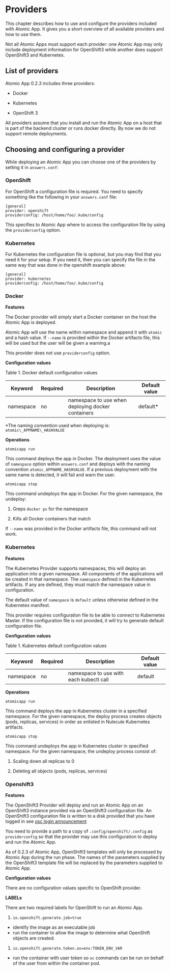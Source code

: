 # Providers
This chapter describes how to use and configure the providers included with Atomic App. It gives you a short overview of all available providers and how to use them.


Not all Atomic Apps must support each provider: one Atomic App may only include deployment information for OpenShift3 while another does support OpenShift3 and Kubernetes.

## List of providers
Atomic App 0.2.3 includes three providers:

  * Docker

  * Kubernetes

  * OpenShift 3


All providers assume that you install and run the Atomic App on a host that is part of the backend cluster or runs docker directly. By now we do not support remote deployments.

## Choosing and configuring a provider
While deploying an Atomic App you can choose one of the providers by setting it in `answers.conf`:

### OpenShift

For OpenShift a configuration file is required. You need to specify
something like the following in your `answers.conf` file:

```
[general]
provider: openshift
providerconfig: /host/home/foo/.kube/config
```

This specifies to Atomic App where to access the configuration file
by using the `providerconfig` option.

### Kubernetes

For Kubernetes the configuration file is optional, but you may find
that you need it for your setup. If you need it, then you can specify
the file in the same way that was done in the openshift example above:

```
[general]
provider: kubernetes
providerconfig: /host/home/foo/.kube/config
```

### Docker

**Features**

The Docker provider will simply start a Docker container on the host the Atomic App is deployed.


Atomic App will use the name within namespace and append it with `atomic` and a hash value. If `--name` is provided within the Docker artifacts file, this will be used but the user will be given a warning.a

This provider does not use `providerconfig` option.

**Configuration values**

Table 1. Docker default configuration values

Keyword  | Required | Description                                           | Default value
---------|----------|-------------------------------------------------------|--------------
namespace|   no     |   namespace to use when deploying docker containers   | default\*

\*The naming convention used when deploying is: `atomic\_APPNAME\_HASHVALUE`

**Operations**

```
atomicapp run
```

This command deploys the app in Docker. The deployment uses the value of `namespace` option within `answers.conf` and deploys with the naming convention `atomic_APPNAME_HASHVALUE`. If a previous deployment with the same name is detected, it will fail and warn the user.

```
atomicapp stop
```

This command undeploys the app in Docker. For the given namespace, the undeploy:

  1. Greps `docker ps` for the namespace

  2. Kills all Docker containers that match

If `--name` was provided in the Docker artifacts file, this command will not work.

### Kubernetes

**Features**

The Kubernetes Provider supports namespaces, this will deploy an application into a given namespace. All components of the applications will be created in that namespace. The `namespace` defined in the Kubernetes artifacts. If any are defined, they must match the namespace value in configuration.


The default value of `namespace` is `default` unless otherwise defined in the Kubernetes manifest.

This provider requires configuration file to be able to connect to Kubernetes Master. If the configuration file is not provided, it will try to generate default configuration file.

**Configuration values**

Table 1. Kubernetes default configuration values

Keyword  | Required | Description                                 | Default value
---------|----------|---------------------------------------------|--------------
namespace|   no     |   namespace to use with each kubectl call   | default

**Operations**

```
atomicapp run
```

This command deploys the app in Kubernetes cluster in a specified namespace. For the given namespace, the deploy process creates objects (pods, replicas, services) in order as enlisted in Nulecule Kubernetes artifacts.

```
atomicapp stop
```
This command undeploys the app in Kubernetes cluster in specified namespace. For the given namespace, the undeploy process consist of:

  1. Scaling down all replicas to 0

  2. Deleting all objects (pods, replicas, services)

### Openshift3

**Features**

The OpenShift3 Provider will deploy and run an Atomic App on an OpenShift3 instance provided via an OpenShift3 configuration file. An OpenShift3 configuration file is written to a disk provided that you have logged in see [osc login announcement](http://lists.openshift.redhat.com/openshift-archives/users/2015-March/msg00014.html)


You need to provide a path to a copy of `.config/openshift/.config` as `providerconfig` so that the provider may use this configuration to deploy and run the Atomic App.


As of 0.2.3 of Atomic App, OpenShift3 templates will only be processed by Atomic App during the run phase. The names of the parameters supplied by the OpenShift3 template file will be replaced by the parameters supplied to Atomic App.

**Configuration values**

There are no configuration values specific to OpenShift provider.

**LABELs**

There are two required labels for OpenShift to run an Atomic App.

1. `io.openshift.generate.job=true`
  * identify the image as an executable job
  * run the container to allow the image to determine what OpenShift objects are created.
1. `io.openshift.generate.token.as=env:TOKEN_ENV_VAR`
  * run the container with user token so `oc` commands can be run on behalf of the user from within the container pod.
